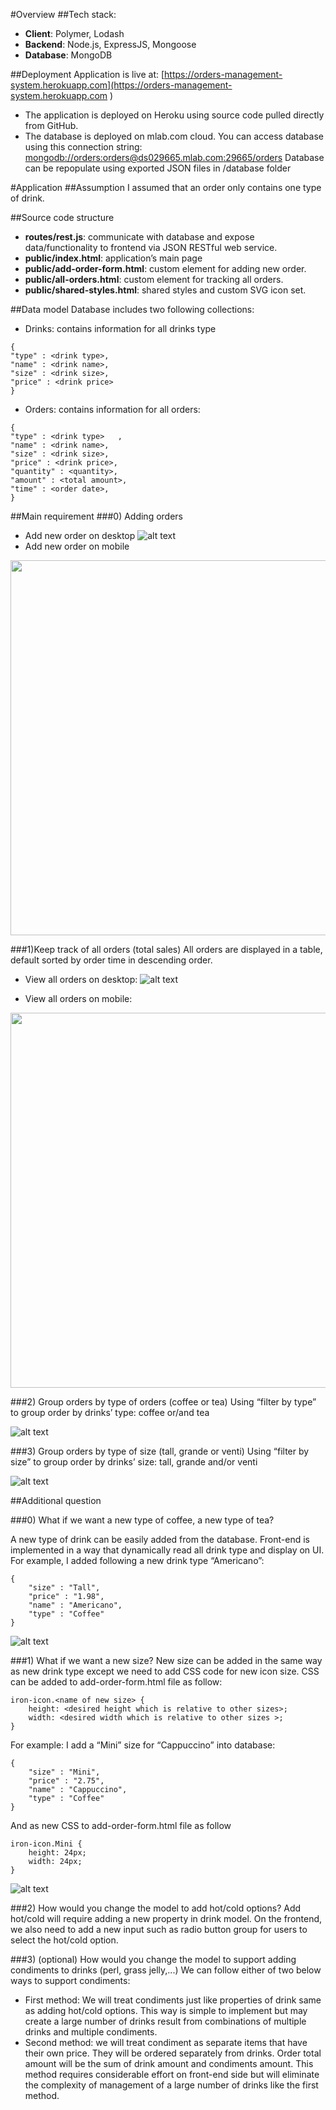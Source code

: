 #Overview 
##Tech stack:
-  **Client**: Polymer, Lodash
-  **Backend**: Node.js, ExpressJS, Mongoose
-  **Database**: MongoDB

##Deployment
Application is live at: [https://orders-management-system.herokuapp.com](https://orders-management-system.herokuapp.com )
-  The application is deployed on Heroku using source code pulled directly from GitHub.
-  The database is deployed on mlab.com cloud. You can access database using this connection string: 
[mongodb://orders:orders@ds029665.mlab.com:29665/orders](mongodb://orders:orders@ds029665.mlab.com:29665/orders)
Database can be repopulate using exported JSON files in /database folder

#Application
##Assumption
I assumed that an order only contains one type of drink.

##Source code structure
-  **routes/rest.js**: communicate with database and expose data/functionality to frontend via JSON RESTful web service.
-  **public/index.html**: application’s main page 
-  **public/add-order-form.html**: custom element for adding new order.
-  **public/all-orders.html**: custom element for tracking all orders.
-  **public/shared-styles.html**: shared styles and custom SVG icon set.

##Data model
Database includes two following collections:
-  Drinks: contains information for all drinks type
```
{
"type" : <drink type>,
"name" : <drink name>,
"size" : <drink size>,
"price" : <drink price>
}
```
-  Orders: contains information for all orders:
```
{
"type" : <drink type>	,
"name" : <drink name>,
"size" : <drink size>,
"price" : <drink price>,
"quantity" : <quantity>,
"amount" : <total amount>,
"time" : <order date>,
}
```

##Main requirement
###0) Adding orders
-  Add new order on desktop
![alt text](https://raw.githubusercontent.com/thangbn/order-management/master/screenshot/add_Order.png "Add new order on desktop")
-  Add new order on mobile

<img src="https://raw.githubusercontent.com/thangbn/order-management/master/screenshot/add_Order-M.png" width="600">

###1)Keep track of all orders (total sales)
All orders are displayed in a table, default sorted by order time in descending order.
-  View all orders on desktop:
![alt text](https://raw.githubusercontent.com/thangbn/order-management/master/screenshot/All_Orders.png "All orders on desktop")

-  View all orders on mobile:

<img src="https://raw.githubusercontent.com/thangbn/order-management/master/screenshot/AllOrders-M.png" width="600">

###2) Group orders by type of orders (coffee or tea)
Using “filter by type” to group order by drinks’ type: coffee or/and tea

![alt text](https://raw.githubusercontent.com/thangbn/order-management/master/screenshot/All_Orders-GroupByType.png "Group orders by drink type")

###3) Group orders by type of size (tall, grande or venti)
Using “filter by size” to group order by drinks’ size: tall, grande and/or venti

![alt text](https://raw.githubusercontent.com/thangbn/order-management/master/screenshot/All_Orders-GroupBySize.png "Group orders by drink size")

##Additional question

###0)	What if we want a new type of coffee, a new type of tea?

A new type of drink can be easily added from the database. Front-end is implemented in a way that dynamically read all drink type and display on UI.
For example, I added following a new drink type “Americano”:
```
{
	"size" : "Tall",
	"price" : "1.98",
	"name" : "Americano",
	"type" : "Coffee"
}
```
![alt text](https://raw.githubusercontent.com/thangbn/order-management/master/screenshot/Add_New_Drink_Type.png "After add new drink type")

###1)	What if we want a new size?
New size can be added in the same way as new drink type except we need to add CSS code for new icon size. CSS can be added to add-order-form.html file as follow:
```
iron-icon.<name of new size> {
    height: <desired height which is relative to other sizes>;
    width: <desired width which is relative to other sizes >;
}
```
For example: I add a “Mini” size for “Cappuccino” into database:
```
{
	"size" : "Mini",
	"price" : "2.75",
	"name" : "Cappuccino",
	"type" : "Coffee"
}
```
And as new CSS to add-order-form.html file as follow
```
iron-icon.Mini {
    height: 24px;
    width: 24px;
}
```

![alt text](https://raw.githubusercontent.com/thangbn/order-management/master/screenshot/Add_New_Drink_Size.png "After add new drink size")

###2)	How would you change the model to add hot/cold options?
Add hot/cold will require adding a new property in drink model. On the frontend, we also need to add a new input such as radio button group for users to select the hot/cold option. 

###3)	 (optional) How would you change the model to support adding condiments to drinks (perl, grass jelly,...)
We can follow either of two below ways to support condiments:
-  First method:  We will treat condiments just like properties of drink same as adding hot/cold options.  This way is simple to implement but may create a large number of drinks result from combinations of multiple drinks and multiple  condiments.
- Second method: we will treat condiment as separate items that have their own price. They will be ordered separately from drinks. Order total amount will be the sum of drink amount and condiments amount. This method requires considerable effort on front-end side but will eliminate the complexity of management of a large number of drinks like the first method.
